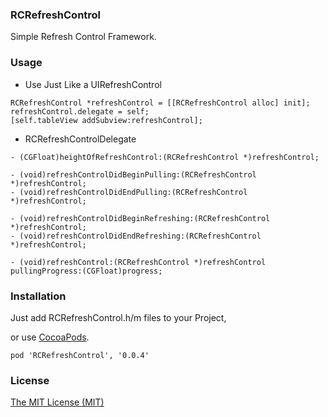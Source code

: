 ### RCRefreshControl

Simple Refresh Control Framework.

### Usage

* Use Just Like a UIRefreshControl

```
RCRefreshControl *refreshControl = [[RCRefreshControl alloc] init];
refreshControl.delegate = self;
[self.tableView addSubview:refreshControl];
```

* RCRefreshControlDelegate

```
- (CGFloat)heightOfRefreshControl:(RCRefreshControl *)refreshControl;

- (void)refreshControlDidBeginPulling:(RCRefreshControl *)refreshControl;
- (void)refreshControlDidEndPulling:(RCRefreshControl *)refreshControl;

- (void)refreshControlDidBeginRefreshing:(RCRefreshControl *)refreshControl;
- (void)refreshControlDidEndRefreshing:(RCRefreshControl *)refreshControl;

- (void)refreshControl:(RCRefreshControl *)refreshControl pullingProgress:(CGFloat)progress;
```
### Installation
Just add RCRefreshControl.h/m files to your Project,

or use [CocoaPods](https://cocoapods.org).
```
pod 'RCRefreshControl', '0.0.4'
```

### License
[The MIT License (MIT)](./LICENSE)
